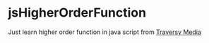 # jsHigherOrderFunction
Just learn higher order function in java script from <a href = "https://www.youtube.com/watch?v=rRgD1yVwIvE&amp;t=68s">Traversy Media</a>